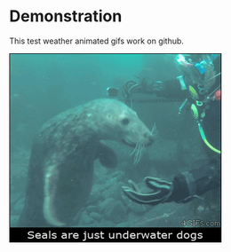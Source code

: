 Demonstration
=============

This test weather animated gifs work on github.

![This is an animated gif](assembly/2jYFZmY.gif)

